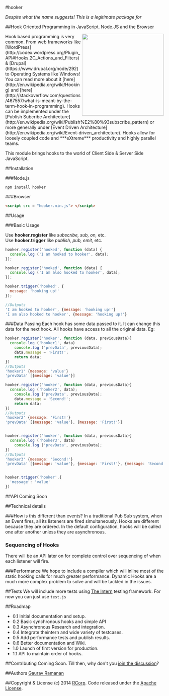 #hooker

*Despite what the name suggests! This is a legitimate package for*

##Hook Oriented Programming in JavaScript. Node.JS and the Browser

<img align="right" height="260" src="https://cdn.rawgit.com/rcorp/hooker/master/assets/hooker-logo.svg" />
Hook based programming is very common. From web frameworks like [WordPress](http://codex.wordpress.org/Plugin_API#Hooks.2C_Actions_and_Filters) & [Drupal](https://www.drupal.org/node/292) to Operating Systems like Windows! You can read more about it [here](http://en.wikipedia.org/wiki/Hooking) and [here](http://stackoverflow.com/questions/467557/what-is-meant-by-the-term-hook-in-programming). Hooks can be implemented under the [Publish Subcribe Architecture](http://en.wikipedia.org/wiki/Publish%E2%80%93subscribe_pattern) or more generally under [Event Driven Architecture](http://en.wikipedia.org/wiki/Event-driven_architecture). Hooks allow for loosely coupled code and ***eXtreme*** productivity and highly parallel teams.

This module brings hooks to the world of Client Side & Server Side JavaScript.

##Installation

###Node.js
```shell
npm install hooker
```
###Browser
```html
<script src = "hooker.min.js"> </script>
```
##Usage

###Basic Usage

Use **hooker.register** like *subscribe, sub, on,* etc.  
Use **hooker.trigger** like *publish, pub, emit,* etc.

```js
hooker.register('hooked', function (data) {
  console.log ('I am hooked to hooker', data);
});

hooker.register('hooked', function (data) {
  console.log ('I am also hooked to hooker', data);
});

hooker.trigger('hooked', {
  message: 'hooking up!'
});

//Outputs
'I am hooked to hooker', {message: 'hooking up!'}
'I am also hooked to hooker', {message: 'hooking up!'}
```

###Data Passing
Each hook has some data passed to it. It can change this data for the next hook. All hooks have access to all the original data. Eg:

```js
hooker.register('hooker', function (data, previousData){
  console.log ('hooker1', data)
    console.log ('prevData', previousData);
    data.message = 'First!';
    return data;
})
//Outputs
'hooker1' {message: 'value'}
'prevData' [{message: 'value'}]

hooker.register('hooker', function (data, previousData){
  console.log ('hooker2', data);
    console.log ('prevData', previousData);
    data.message = 'Second!';
    return data;
})
//Outputs
'hooker2' {message: 'First!'}
'prevData' [{message: 'value'}, {message: 'First!'}]


hooker.register('hooker', function (data, previousData){
  console.log ('hooker3', data)
    console.log ('prevData', previousData);
})
//Outputs
'hooker3' {message: 'Second!'}
'prevData' [{message: 'value'}, {message: 'First!'}, {message: 'Second!'}]


hooker.trigger('hooker',{
  'message': 'value'
})
```
##API
Coming Soon

##Technical details

###How is this different than events?
In a traditional Pub Sub system, when an Event fires, all its listeners are fired simultaneously. Hooks are different because they are ordered. In the default configuration, hooks will be called one after another unless they are asynchronous.

### Sequencing of Hooks
There will be an API later on for complete control over sequencing of when each listener will fire. 

###Performance
We hope to include a compiler which will inline most of the static hooking calls for much greater performance. Dynamic Hooks are a much more complex problem to solve and will be tackled in the issues.

##Tests
We will include more tests using [The Intern](http://theintern.io) testing framework. For now you can just use `test.js` 
 
##Roadmap

 - 0.1 Initial documentation and setup.
 - 0.2 Basic synchronous hooks and simple API
 - 0.3 Asynchronous Research and integration.
 - 0.4 Integrate theintern and wide variety of testcases.
 - 0.5 Add performance tests and publish results.
 - 0.6 Better documentation and Wiki.
 - 1.0 Launch of first version for production.
 - 1.1 API to maintain order of hooks.

##Contributing
Coming Soon. Till then, why don't you [join the discussion](https://github.com/rcorp/hooker/issues)?

##Authors
[Gaurav Ramanan](https://github.com/gaurav21r) 

##Copyright & License
(c) 2014 [RCorp](http://www.rcorp.co.in). Code released under the [Apache License](https://github.com/rcorp/hooker/blob/master/LICENSE).
 

